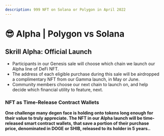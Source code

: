 ```yaml
---
description: 999 NFT on Solana or Polygon in April 2022
---
```


# 😎 Alpha | Polygon vs Solana

## Skrill Alpha: Official Launch

* Participants in our Genesis sale will choose which chain we launch our Alpha line of DeFi NFT.
* The address of each eligible purchase during this sale will be airdropped a complimentary NFT from our Gamma launch, in May or June.
* Community members choose our next chain to launch on, and help decide which financial utility to feature, next.&#x20;

### **NFT as Time-Release Contract Wallets**

**One challenge many degen face is holding onto tokens long enough for their value to truly appreciate. The NFT in our Alpha launch will be time-released smart contract wallets, that save a portion of their purchase price, denominated in DOGE or SHIB, released to its holder in 5 years..**
